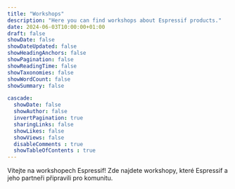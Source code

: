 ```yaml
---
title: "Workshops"
description: "Here you can find workshops about Espressif products."
date: 2024-06-03T10:00:00+01:00
draft: false
showDate: false
showDateUpdated: false
showHeadingAnchors: false
showPagination: false
showReadingTime: false
showTaxonomies: false
showWordCount: false
showSummary: false

cascade:
  showDate: false
  showAuthor: false
  invertPagination: true
  sharingLinks: false
  showLikes: false
  showViews: false
  disableComments : true
  showTableOfContents : true
---
```


Vítejte na workshopech Espressif! Zde najdete workshopy, které Espressif a jeho partneři připravili pro komunitu.
